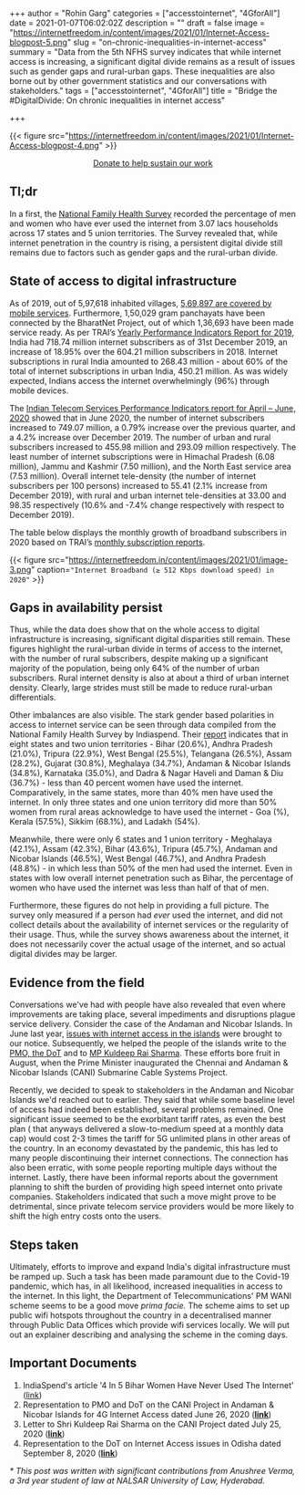 +++
author = "Rohin Garg"
categories = ["accesstointernet", "4GforAll"]
date = 2021-01-07T06:02:02Z
description = ""
draft = false
image = "https://internetfreedom.in/content/images/2021/01/Internet-Access-blogpost-5.png"
slug = "on-chronic-inequalities-in-internet-access"
summary = "Data from the 5th NFHS survey indicates that while internet access is increasing, a significant digital divide remains as a result of issues such as gender gaps and rural-urban gaps. These inequalities are also borne out by other government statistics and our conversations with stakeholders."
tags = ["accesstointernet", "4GforAll"]
title = "Bridge the #DigitalDivide: On chronic inequalities in internet access"

+++


{{< figure src="https://internetfreedom.in/content/images/2021/01/Internet-Access-blogpost-4.png" >}}

<div style="text-align:center;">
    <a href="https://internetfreedom.in/donate/" class="button">Donate to help sustain our work</a>
</div>

## Tl;dr

In a first, the [National Family Health Survey](http://rchiips.org/NFHS/NFHS-5_FCTS/NFHS-5%20State%20Factsheet%20Compendium_Phase-I.pdf) recorded the percentage of men and women who have ever used the internet from 3.07 lacs households across 17 states and 5 union territories. The Survey revealed that, while internet penetration in the country is rising, a persistent digital divide still remains due to factors such as gender gaps and the rural-urban divide.

## State of access to digital infrastructure

As of 2019, out of 5,97,618 inhabited villages, [5,69,897 are covered by mobile services](http://164.100.24.220/loksabhaquestions/annex/173/AS245.pdf). Furthermore, 1,50,029 gram panchayats have been connected by the BharatNet Project, out of which 1,36,693 have been made service ready. As per TRAI’s [Yearly Performance Indicators Report for 2019](https://www.trai.gov.in/sites/default/files/YIR_25112020_0.pdf), India had 718.74 million internet subscribers as of 31st December 2019, an increase of 18.95% over the 604.21 million subscribers in 2018. Internet subscriptions in rural India amounted to 268.43 million - about 60% of the total of internet subscriptions in urban India, 450.21 million. As was widely expected, Indians access the internet overwhelmingly (96%) through mobile devices.

The [Indian Telecom Services Performance Indicators report for April – June, 2020](https://www.trai.gov.in/sites/default/files/Report_09112020_0.pdf) showed that in June 2020, the number of internet subscribers increased to 749.07 million, a 0.79% increase over the previous quarter, and a 4.2% increase over December 2019. The number of urban and rural subscribers increased to 455.98 million and 293.09 million respectively. The least number of internet subscriptions were in Himachal Pradesh (6.08 million), Jammu and Kashmir (7.50 million), and the North East service area (7.53 million). Overall internet tele-density (the number of internet subscribers per 100 persons) increased to 55.41 (2.1% increase from December 2019), with rural and urban internet tele-densities at 33.00 and 98.35 respectively (10.6% and -7.4% change respectively with respect to December 2019).

The table below displays the monthly growth of broadband subscribers in 2020 based on TRAI’s [monthly subscription reports](https://www.trai.gov.in/release-publication/reports/telecom-subscriptions-reports).

{{< figure src="https://internetfreedom.in/content/images/2021/01/image-3.png" caption=`"Internet Broadband (≥ 512 Kbps download speed) in 2020"` >}}

## Gaps in availability persist

Thus, while the data does show that on the whole access to digital infrastructure is increasing, significant digital disparities still remain. These figures highlight the rural-urban divide in terms of access to the internet, with the number of rural subscribers, despite making up a significant majority of the population, being only 64% of the number of urban subscribers. Rural internet density is also at about a third of urban internet density. Clearly, large strides must still be made to reduce rural-urban differentials.

Other imbalances are also visible. The stark gender based polarities in access to internet service can be seen through data compiled from the National Family Health Survey by Indiaspend.  Their [report](https://www.indiaspend.com/gendercheck/4-in-5-bihar-women-have-never-used-the-internet-702855) indicates that in eight states and two union territories - Bihar (20.6%), Andhra Pradesh (21.0%), Tripura (22.9%), West Bengal (25.5%), Telangana (26.5%), Assam (28.2%), Gujarat (30.8%), Meghalaya (34.7%), Andaman & Nicobar Islands (34.8%), Karnataka (35.0%), and Dadra & Nagar Haveli and Daman & Diu (36.7%) - less than 40 percent women have used the internet. Comparatively, in the same states, more than 40% men have used the internet. In only three states and one union territory did more than 50% women from rural areas acknowledge to have used the internet - Goa (%), Kerala (57.5%), Sikkim (68.1%), and Ladakh (54%).

Meanwhile, there were only 6 states and 1 union territory - Meghalaya (42.1%), Assam (42.3%), Bihar (43.6%), Tripura (45.7%), Andaman and Nicobar Islands (46.5%), West Bengal (46.7%), and Andhra Pradesh (48.8%)  - in which less than 50% of the men had used the internet. Even in states with low overall internet penetration such as Bihar, the percentage of women who have used the internet was less than half of that of men.

Furthermore, these figures do not help in providing a full picture. The survey only measured if a person had _ever_ used the internet, and did not collect details about the availability of internet services or the regularity of their usage. Thus, while the survey shows awareness about the internet, it does not necessarily cover the actual usage of the internet, and so actual digital divides may be larger.

## Evidence from the field

Conversations we've had with people have also revealed that even where improvements are taking place, several impediments and disruptions plague service delivery. Consider the case of the Andaman and Nicobar Islands. In June last year, [issues with internet access in the islands](https://internetfreedom.in/for-the-people-of-andaman-nicobar-islands-4g-internet-at-reasonable-tariffs-is-still-a-dream/) were brought to our notice. Subsequently, we helped the people of the islands write to the [PMO, the DoT](https://internetfreedom.in/we-wrote-to-the-pmo-dot-on-the-access-to-internet-issue-which-is-persisting-in-the-andaman-nicobar-islands/) and to [MP Kuldeep Rai Sharma](https://internetfreedom.in/the-fight-for-fast-and-affordable-internet-in-andaman-nicobar-islands-continues/). These efforts bore fruit in August, when the Prime Minister inaugurated the Chennai and Andaman & Nicobar Islands (CANI) Submarine Cable Systems Project.

Recently, we decided to speak to stakeholders in the Andaman and Nicobar Islands we'd reached out to earlier. They said that while some baseline level of access had indeed been established, several problems remained. One significant issue seemed to be the exorbitant tariff rates, as even the best plan ( that anyways delivered a slow-to-medium speed at a monthly data cap) would cost 2-3 times the tariff for 5G unlimited plans in other areas of the country. In an economy devastated by the pandemic, this has led to many people discontinuing their internet connections. The connection has also been erratic, with some people reporting multiple days without the internet. Lastly, there have been informal reports about the government planning to shift the burden of providing high speed internet onto private companies. Stakeholders indicated that such a move might prove to be detrimental, since private telecom service providers would be more likely to shift the high entry costs onto the users.

## Steps taken

Ultimately, efforts to improve and expand India's digital infrastructure must be ramped up. Such a task has been made paramount due to the Covid-19 pandemic, which has, in all likelihood, increased inequalities in access to the internet. In this light, the Department of Telecommunications' PM WANI scheme seems to be a good move _prima facie._ The scheme aims to set up public wifi hotspots throughout the country in a decentralised manner through Public Data Offices which provide wifi services locally. We will put out an explainer describing and analysing the scheme in the coming days.

## Important Documents

1. IndiaSpend's article  '4 In 5 Bihar Women Have Never Used The Internet' ([link](https://www.indiaspend.com/gendercheck/4-in-5-bihar-women-have-never-used-the-internet-702855))
2. Representation to PMO and DoT on the CANI Project in Andaman & Nicobar Islands for 4G Internet Access dated June 26, 2020 ([**link**](https://drive.google.com/file/d/1YB3BEiFNiCQdnf7tptQcnQW_slEkcWjA/view?usp=sharing))
3. Letter to Shri Kuldeep Rai Sharma on the CANI Project dated July 25, 2020 ([**link**](https://drive.google.com/file/d/1N0L4inmL8he6VzZl6NtNYBiM9pCUCBtE/view?usp=sharing))
4. Representation to the DoT on Internet Access issues in Odisha dated September 8, 2020 ([**link**](https://drive.google.com/file/d/184IjztlGMbgp5_ETVh2RzVERyPqgFerk/view?usp=sharing))

_* This post was written with significant contributions from Anushree Verma, a 3rd year student of law at NALSAR University of Law, Hyderabad._

